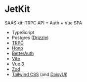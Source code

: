 # JetKit

SAAS kit: TRPC API + Auth + Vue SPA

- TypeScript
- Postgres ([Drizzle](https://orm.drizzle.team/))
- [TRPC](https://trpc.io/)
- [Hono](https://hono.dev/)
- [BetterAuth](https://www.better-auth.com/)
- [Vite](https://vite.dev/)
- [Vue 3](https://vuejs.org/)
- [Zod](https://zod.dev/)
- [Tailwind CSS](https://tailwindcss.com/) (and [DaisyUi](https://daisyui.com/))
